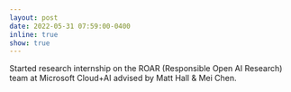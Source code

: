 ```yaml
---
layout: post
date: 2022-05-31 07:59:00-0400
inline: true
show: true
---
```


Started research internship on the ROAR (Responsible Open AI Research) team at Microsoft Cloud+AI advised by Matt Hall & Mei Chen.
